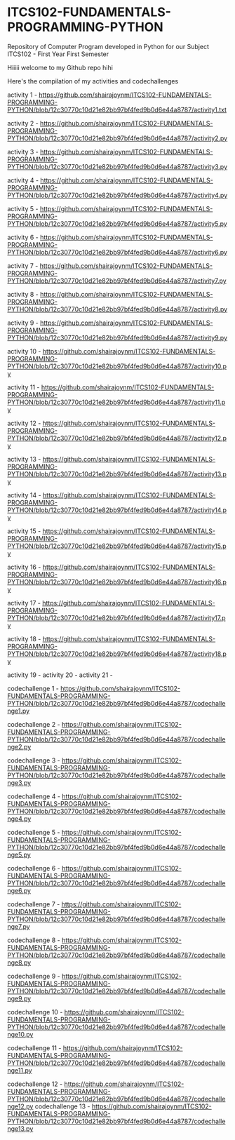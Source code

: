 # ITCS102-FUNDAMENTALS-PROGRAMMING-PYTHON
Repository of Computer Program developed in Python for our Subject ITCS102 - First Year First Semester

Hiiiii welcome to my Github repo hihi 

Here's the compilation of my activities and codechallenges

activity 1 - https://github.com/shairajoynm/ITCS102-FUNDAMENTALS-PROGRAMMING-PYTHON/blob/12c30770c10d21e82bb97bf4fed9b0d6e44a8787/activity1.txt

activity 2 - https://github.com/shairajoynm/ITCS102-FUNDAMENTALS-PROGRAMMING-PYTHON/blob/12c30770c10d21e82bb97bf4fed9b0d6e44a8787/activity2.py

activity 3 - https://github.com/shairajoynm/ITCS102-FUNDAMENTALS-PROGRAMMING-PYTHON/blob/12c30770c10d21e82bb97bf4fed9b0d6e44a8787/activity3.py

activity 4 - https://github.com/shairajoynm/ITCS102-FUNDAMENTALS-PROGRAMMING-PYTHON/blob/12c30770c10d21e82bb97bf4fed9b0d6e44a8787/activity4.py

activity 5 - https://github.com/shairajoynm/ITCS102-FUNDAMENTALS-PROGRAMMING-PYTHON/blob/12c30770c10d21e82bb97bf4fed9b0d6e44a8787/activity5.py

activity 6 - https://github.com/shairajoynm/ITCS102-FUNDAMENTALS-PROGRAMMING-PYTHON/blob/12c30770c10d21e82bb97bf4fed9b0d6e44a8787/activity6.py

activity 7 - https://github.com/shairajoynm/ITCS102-FUNDAMENTALS-PROGRAMMING-PYTHON/blob/12c30770c10d21e82bb97bf4fed9b0d6e44a8787/activity7.py

activity 8 - https://github.com/shairajoynm/ITCS102-FUNDAMENTALS-PROGRAMMING-PYTHON/blob/12c30770c10d21e82bb97bf4fed9b0d6e44a8787/activity8.py

activity 9 - https://github.com/shairajoynm/ITCS102-FUNDAMENTALS-PROGRAMMING-PYTHON/blob/12c30770c10d21e82bb97bf4fed9b0d6e44a8787/activity9.py

activity 10 - https://github.com/shairajoynm/ITCS102-FUNDAMENTALS-PROGRAMMING-PYTHON/blob/12c30770c10d21e82bb97bf4fed9b0d6e44a8787/activity10.py

activity 11 - https://github.com/shairajoynm/ITCS102-FUNDAMENTALS-PROGRAMMING-PYTHON/blob/12c30770c10d21e82bb97bf4fed9b0d6e44a8787/activity11.py

activity 12 - https://github.com/shairajoynm/ITCS102-FUNDAMENTALS-PROGRAMMING-PYTHON/blob/12c30770c10d21e82bb97bf4fed9b0d6e44a8787/activity12.py

activity 13 - https://github.com/shairajoynm/ITCS102-FUNDAMENTALS-PROGRAMMING-PYTHON/blob/12c30770c10d21e82bb97bf4fed9b0d6e44a8787/activity13.py

activity 14 - https://github.com/shairajoynm/ITCS102-FUNDAMENTALS-PROGRAMMING-PYTHON/blob/12c30770c10d21e82bb97bf4fed9b0d6e44a8787/activity14.py

activity 15 - https://github.com/shairajoynm/ITCS102-FUNDAMENTALS-PROGRAMMING-PYTHON/blob/12c30770c10d21e82bb97bf4fed9b0d6e44a8787/activity15.py

activity 16 - https://github.com/shairajoynm/ITCS102-FUNDAMENTALS-PROGRAMMING-PYTHON/blob/12c30770c10d21e82bb97bf4fed9b0d6e44a8787/activity16.py

activity 17 - https://github.com/shairajoynm/ITCS102-FUNDAMENTALS-PROGRAMMING-PYTHON/blob/12c30770c10d21e82bb97bf4fed9b0d6e44a8787/activity17.py

activity 18 - https://github.com/shairajoynm/ITCS102-FUNDAMENTALS-PROGRAMMING-PYTHON/blob/12c30770c10d21e82bb97bf4fed9b0d6e44a8787/activity18.py

activity 19 - 
activity 20 - 
activity 21 - 

codechallenge 1 - https://github.com/shairajoynm/ITCS102-FUNDAMENTALS-PROGRAMMING-PYTHON/blob/12c30770c10d21e82bb97bf4fed9b0d6e44a8787/codechallenge1.py

codechallenge 2 - https://github.com/shairajoynm/ITCS102-FUNDAMENTALS-PROGRAMMING-PYTHON/blob/12c30770c10d21e82bb97bf4fed9b0d6e44a8787/codechallenge2.py

codechallenge 3 - https://github.com/shairajoynm/ITCS102-FUNDAMENTALS-PROGRAMMING-PYTHON/blob/12c30770c10d21e82bb97bf4fed9b0d6e44a8787/codechallenge3.py

codechallenge 4 - https://github.com/shairajoynm/ITCS102-FUNDAMENTALS-PROGRAMMING-PYTHON/blob/12c30770c10d21e82bb97bf4fed9b0d6e44a8787/codechallenge4.py

codechallenge 5 - https://github.com/shairajoynm/ITCS102-FUNDAMENTALS-PROGRAMMING-PYTHON/blob/12c30770c10d21e82bb97bf4fed9b0d6e44a8787/codechallenge5.py

codechallenge 6 - https://github.com/shairajoynm/ITCS102-FUNDAMENTALS-PROGRAMMING-PYTHON/blob/12c30770c10d21e82bb97bf4fed9b0d6e44a8787/codechallenge6.py

codechallenge 7 - https://github.com/shairajoynm/ITCS102-FUNDAMENTALS-PROGRAMMING-PYTHON/blob/12c30770c10d21e82bb97bf4fed9b0d6e44a8787/codechallenge7.py

codechallenge 8 - https://github.com/shairajoynm/ITCS102-FUNDAMENTALS-PROGRAMMING-PYTHON/blob/12c30770c10d21e82bb97bf4fed9b0d6e44a8787/codechallenge8.py

codechallenge 9 - https://github.com/shairajoynm/ITCS102-FUNDAMENTALS-PROGRAMMING-PYTHON/blob/12c30770c10d21e82bb97bf4fed9b0d6e44a8787/codechallenge9.py

codechallenge 10 - https://github.com/shairajoynm/ITCS102-FUNDAMENTALS-PROGRAMMING-PYTHON/blob/12c30770c10d21e82bb97bf4fed9b0d6e44a8787/codechallenge10.py

codechallenge 11 - https://github.com/shairajoynm/ITCS102-FUNDAMENTALS-PROGRAMMING-PYTHON/blob/12c30770c10d21e82bb97bf4fed9b0d6e44a8787/codechallenge11.py

codechallenge 12 - https://github.com/shairajoynm/ITCS102-FUNDAMENTALS-PROGRAMMING-PYTHON/blob/12c30770c10d21e82bb97bf4fed9b0d6e44a8787/codechallenge12.py
codechallenge 13 - https://github.com/shairajoynm/ITCS102-FUNDAMENTALS-PROGRAMMING-PYTHON/blob/12c30770c10d21e82bb97bf4fed9b0d6e44a8787/codechallenge13.py
	

